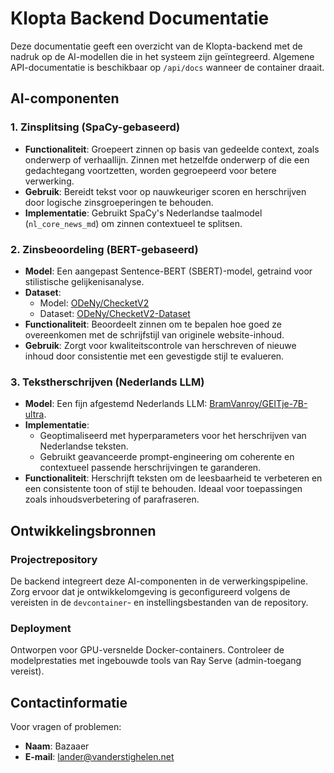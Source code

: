 # Klopta Backend Documentatie

Deze documentatie geeft een overzicht van de Klopta-backend met de nadruk op de AI-modellen die in het systeem zijn geïntegreerd. Algemene API-documentatie is beschikbaar op `/api/docs` wanneer de container draait.

## AI-componenten

### **1. Zinsplitsing (SpaCy-gebaseerd)**  
- **Functionaliteit**: Groepeert zinnen op basis van gedeelde context, zoals onderwerp of verhaallijn. Zinnen met hetzelfde onderwerp of die een gedachtegang voortzetten, worden gegroepeerd voor betere verwerking.  
- **Gebruik**: Bereidt tekst voor op nauwkeuriger scoren en herschrijven door logische zinsgroeperingen te behouden.  
- **Implementatie**: Gebruikt SpaCy's Nederlandse taalmodel (`nl_core_news_md`) om zinnen contextueel te splitsen.

### **2. Zinsbeoordeling (BERT-gebaseerd)**  
- **Model**: Een aangepast Sentence-BERT (SBERT)-model, getraind voor stilistische gelijkenisanalyse.  
- **Dataset**:  
  - Model: [ODeNy/ChecketV2](https://huggingface.co/ODeNy/ChecketV2)  
  - Dataset: [ODeNy/ChecketV2-Dataset](https://huggingface.co/datasets/ODeNy/ChecketV2-Dataset)  
- **Functionaliteit**: Beoordeelt zinnen om te bepalen hoe goed ze overeenkomen met de schrijfstijl van originele website-inhoud.  
- **Gebruik**: Zorgt voor kwaliteitscontrole van herschreven of nieuwe inhoud door consistentie met een gevestigde stijl te evalueren.

### **3. Tekstherschrijven (Nederlands LLM)**  
- **Model**: Een fijn afgestemd Nederlands LLM: [BramVanroy/GEITje-7B-ultra](https://ollama.ai/models/BramVanroy/GEITje-7B-ultra).  
- **Implementatie**:  
  - Geoptimaliseerd met hyperparameters voor het herschrijven van Nederlandse teksten.  
  - Gebruikt geavanceerde prompt-engineering om coherente en contextueel passende herschrijvingen te garanderen.  
- **Functionaliteit**: Herschrijft teksten om de leesbaarheid te verbeteren en een consistente toon of stijl te behouden. Ideaal voor toepassingen zoals inhoudsverbetering of parafraseren.

## Ontwikkelingsbronnen

### **Projectrepository**  
De backend integreert deze AI-componenten in de verwerkingspipeline. Zorg ervoor dat je ontwikkelomgeving is geconfigureerd volgens de vereisten in de `devcontainer`- en instellingsbestanden van de repository.

### **Deployment**  
Ontworpen voor GPU-versnelde Docker-containers. Controleer de modelprestaties met ingebouwde tools van Ray Serve (admin-toegang vereist).

## Contactinformatie

Voor vragen of problemen:  
- **Naam**: Bazaaer  
- **E-mail**: lander@vanderstighelen.net  
